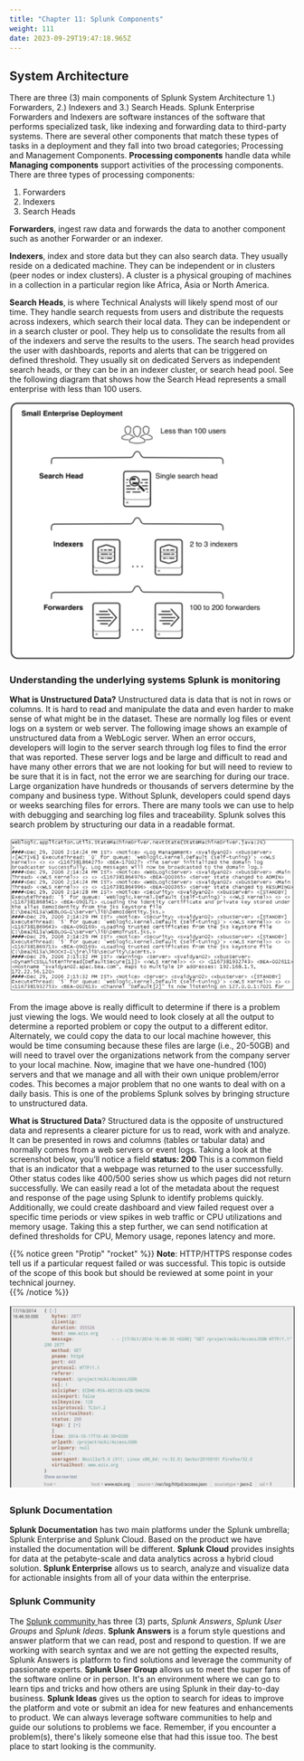 ```yaml
---
title: "Chapter 11: Splunk Components"
weight: 111
date: 2023-09-29T19:47:18.965Z
---
```


## System Architecture

There are three (3) main components of Splunk System Architecture 1.) Forwarders, 2.) Indexers and 3.) Search Heads. Splunk Enterprise Forwarders and Indexers are software instances of the software that performs specialized task, like indexing and forwarding data to third-party systems. There are several other components that match these types of tasks in a deployment and they fall into two broad categories; Processing and Management Components. **Processing components** handle data while **Managing components** support activities of the processing components. There are three types of processing components: 

1. Forwarders
2. Indexers
3. Search Heads

**Forwarders**, ingest raw data and forwards the data to another component such as another Forwarder or an indexer.

**Indexers**, index and store data but they can also search data. They usually reside on a dedicated machine. They can be independent or in clusters (peer nodes or index clusters). A cluster is a physical grouping of machines in a collection in a particular region like Africa, Asia or North America.

**Search Heads**, is where Technical Analysts will likely spend most of our time. They handle search requests from users and distribute the requests across indexers, which search their local data. They can be independent or in a search cluster or pool. They help us to consolidate the results from all of the indexers and serve the results to the users. The search head provides the user with dashboards, reports and alerts that can be triggered on defined threshold. They usually sit on dedicated Servers as independent search heads, or they can be in an indexer cluster, or search head pool. See the following diagram that shows how the Search Head represents a small enterprise with less than 100 users. 

![Splunk Search Head](../imgs/splunk-sh.png "Splunk Search Head Architecture with less than 100 users")

### Understanding the underlying systems Splunk is monitoring

**What is Unstructured Data?** Unstructured data is data that is not in rows or columns. It is hard to read and manipulate the data and even harder to make sense of what might be in the dataset. These are normally log files or event logs on a system or web server. The following image shows an example of unstructured data from a WebLogic server. When an error occurs, developers will login to the server search through log files to find the error that was reported. These server logs and be large and difficult to read and have many other errors that we are not looking for but will need to review to be sure that it is in fact, not the error we are searching for during our trace. Large organization have hundreds or thousands of servers determine by the company and business type. Without Splunk, developers could spend days or weeks searching files for errors. There are many tools we can use to help with debugging and searching log files and traceability. Splunk solves this search problem by structuring our data in a readable format. 

![Splunk Unstructured Data](../imgs/unstructured-data.png "How Unstructured Data Looks Without Using Splunk")

From the image above is really difficult to determine if there is a problem just viewing the logs. We would need to look closely at all the output to determine a reported problem or copy the output to a different editor. Alternately, we could copy the data to our local machine however, this would be time consuming because these files are large (i.e., 20-50GB) and will need to travel over the organizations network from the company server to your local machine. Now, imagine that we have one-hundred (100) servers and that we manage and all with their own unique problem/error codes. This becomes a major problem that no one wants to deal with on a daily basis. This is one of the problems Splunk solves by bringing structure to unstructured data. 

**What is Structured Data**? Structured data is the opposite of unstructured data and represents a clearer picture for us to read, work with and analyze. It can be presented in rows and columns (tables or tabular data) and normally comes from a web servers or event logs. Taking a look at the screenshot below, you’ll notice a field **status: 200** This is a common field that is an indicator that a webpage was returned to the user successfully. Other status codes like 400/500 series show us which pages did not return successfully. We can easily read a lot of the metadata about the request and response of the page using Splunk to identify problems quickly. Additionally, we could create dashboard and view failed request over a specific time periods or view spikes in web traffic or CPU utilizations and memory usage. Taking this a step further, we can send notification at defined thresholds for CPU, Memory usage, repones latency and more.  

{{% notice green "Protip" "rocket" %}}
**Note**: HTTP/HTTPS response codes tell us if a particular request failed or was successful. This topic is outside of the scope of this book but should be reviewed at some point in your technical journey.   
{{% /notice %}}

![Splunk Structured Data](../imgs/structured-data.png "How tabluar data is viewed in Splunk") 

### Splunk Documentation

**Splunk Documentation** has two main platforms under the Splunk umbrella; Splunk Enterprise and Splunk Cloud. Based on the product we have installed the documentation will be different. **Splunk Cloud** provides insights for data at the petabyte-scale and data analytics across a hybrid cloud solution. **Splunk Enterprise** allows us to search, analyze and visualize data for actionable insights from all of your data within the enterprise. 

### Splunk Community 

The [ Splunk community ](https://www.splunk.com/en_us/community.html) has three (3) parts, *Splunk Answers*, *Splunk User Groups* and *Splunk Ideas*. **Splunk Answers** is a forum style questions and answer platform that we can read, post and respond to question. If we are working with search syntax and we are not getting the expected results, Splunk Answers is platform to find solutions and leverage the community of passionate experts. **Splunk User Group** allows us to meet the super fans of the software online or in person. It's an environment where we can go to learn tips and tricks and how others are using Splunk in their day-to-day business. **Splunk Ideas** gives us the option to search for ideas to improve the platform and vote or submit an idea for new features and enhancements to product. We can always leverage software communities to help and guide our solutions to problems we face. Remember, if you encounter a problem(s), there's likely someone else that had this issue too. The best place to start looking is the community. 


